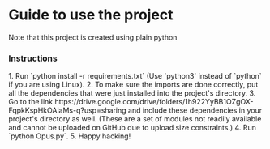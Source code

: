 <h1> Guide to use the project</h1>

<p> Note that this project is created using plain python</p>

<h3> Instructions</h3>
1. Run `python install -r requirements.txt` (Use `python3` instead of `python` if you are using Linux).
2. To make sure the imports are done correctly, put all the dependencies that were just installed into the project's directory.
3. Go to the link https://drive.google.com/drive/folders/1h922YyBB1OZgOX-FqpkKspHkOAiaMs-q?usp=sharing and include these dependencies in your project's directory as well. (These are a set of modules not readily available and cannot be uploaded on GitHub due to upload size constraints.)
4. Run `python Opus.py`.
5. Happy hacking!
